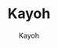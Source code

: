 ---
layout: author
title: "Kayoh"
meta: "Owner"
categories: authors
image: https://cdn.discordapp.com/attachments/348523873433681932/403348256094027787/avvy.PNG
author: Kayoh
comments: true
twitter: https://twitter.com/Kayy0h
about: "I've been playing Duel Links since April of last year, introduced to it by a pleb named Andlu. 
Prior to that, I only ever played the TCG casually with friends back in middle school, so I was familiar with the game rules and many cards. Got used to the game quickly. 
I'd say the main reason I stuck with this game, despite it being so fucking expensive to keep up with, is because of the DLM community and the friends I've made here. 

A brief Irl intro: I'm 22 years old, Canadian, and currently attending University. I'm a chill dude so feel free to ask me any Duel Links related questions via Discord. 
I've got a vast amount of knowledge cuz I have no life playing this children's card game. "
accomplishments: "9x KoG. Top 100 WCQ. Top 500 Nov Kc Cup. Winner of DLM's August King of the Hill."
---
